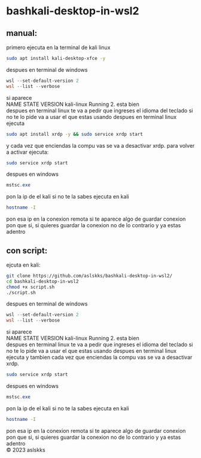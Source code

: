 # bashkali-desktop-in-wsl2  
## manual:  
primero ejecuta en la terminal de kali linux  
~~~bash
sudo apt install kali-desktop-xfce -y
~~~
despues en terminal de windows  
~~~powershell
wsl --set-default-version 2
wsl --list --verbose
~~~  
si aparece  
  NAME          STATE           VERSION
 kali-linux    Running         2. 
esta bien  
despues en terminal linux te va a pedir que ingreses el idioma del teclado
si no te lo pide va a usar el que estas usando
despues en terminal linux ejecuta
~~~bash
sudo apt install xrdp -y && sudo service xrdp start
~~~
y cada vez que enciendas la compu vas se va a desactivar xrdp. 
para volver a activar ejecuta:  
~~~bash
sudo service xrdp start
~~~  
despues en windows  
~~~powershell
mstsc.exe
~~~  
pon la ip de el kali si no te la sabes ejecuta en kali  
~~~bash
hostname -I
~~~  
pon esa ip en la conexion remota si te aparece algo de guardar conexion pon que si, si quieres guardar la conexion no de lo contrario y ya estas adentro  
## con script:  
ejcuta en kali:  
~~~bash
git clone https://github.com/aslskks/bashkali-desktop-in-wsl2/
cd bashkali-desktop-in-wsl2
chmod +x script.sh
./script.sh
~~~
despues en terminal de windows  
~~~powershell
wsl --set-default-version 2
wsl --list --verbose
~~~  
si aparece  
  NAME          STATE           VERSION
 kali-linux    Running         2. 
esta bien  
despues en terminal linux te va a pedir que ingreses el idioma del teclado
si no te lo pide va a usar el que estas usando
despues en terminal linux ejecuta y tambien cada vez que enciendas la compu vas se va a desactivar xrdp.  
~~~bash
sudo service xrdp start
~~~

despues en windows  
~~~powershell
mstsc.exe
~~~  
pon la ip de el kali si no te la sabes ejecuta en kali  
~~~bash
hostname -I
~~~  
pon esa ip en la conexion remota si te aparece algo de guardar conexion pon que si, si quieres guardar la conexion no de lo contrario y ya estas adentro    
&copy; 2023 aslskks

